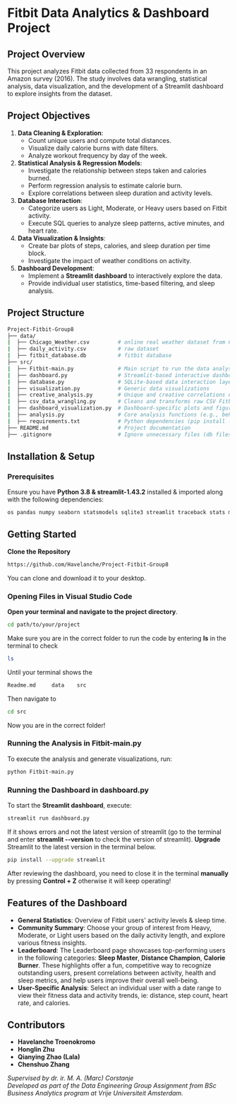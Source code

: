 # Fitbit Data Analytics & Dashboard Project

## Project Overview
This project analyzes Fitbit data collected from 33 respondents in an Amazon survey (2016). The study involves data wrangling, statistical analysis, data visualization, and the development of a Streamlit dashboard to explore insights from the dataset.

## Project Objectives
1. **Data Cleaning & Exploration**:
   - Count unique users and compute total distances.
   - Visualize daily calorie burns with date filters.
   - Analyze workout frequency by day of the week.
2. **Statistical Analysis & Regression Models**:
   - Investigate the relationship between steps taken and calories burned.
   - Perform regression analysis to estimate calorie burn.
   - Explore correlations between sleep duration and activity levels.
3. **Database Interaction**:
   - Categorize users as Light, Moderate, or Heavy users based on Fitbit activity.
   - Execute SQL queries to analyze sleep patterns, active minutes, and heart rate.
4. **Data Visualization & Insights**:
   - Create bar plots of steps, calories, and sleep duration per time block.
   - Investigate the impact of weather conditions on activity.
5. **Dashboard Development**:
   - Implement a **Streamlit dashboard** to interactively explore the data.
   - Provide individual user statistics, time-based filtering, and sleep analysis.
     
## Project Structure
```bash
Project-Fitbit-Group8
├── data/
|  ├── Chicago_Weather.csv         # online real weather dataset from Chicago
|  ├── daily_activity.csv          # raw dataset
|  ├── fitbit_database.db          # fitbit database
├── src/
|  ├── Fitbit-main.py              # Main script to run the data analysis pipeline
|  ├── dashboard.py                # Streamlit-based interactive dashboard
|  ├── database.py                 # SQLite-based data interaction layer
|  ├── visualization.py            # Generic data visualizations
|  ├── creative_analysis.py        # Unique and creative correlations or patterns
|  ├── csv_data_wrangling.py       # Cleans and transforms raw CSV Fitbit data
|  ├── dashboard_visualization.py  # Dashboard-specific plots and figures
|  ├── analysis.py                 # Core analysis functions (e.g., behavior trends)
|  ├── requirements.txt            # Python dependencies (pip install -r requirements.txt) 
├── README.md                      # Project documentation
├── .gitignore                     # Ignore unnecessary files (db files, pycache, etc.)
```

## Installation & Setup
### Prerequisites
Ensure you have **Python 3.8 & streamlit-1.43.2** installed & imported along with the following dependencies:
```bash
os pandas numpy seaborn statsmodels sqlite3 streamlit traceback stats matplotlib.cm matplotlib.pyplot statsmodels.api shapiro plotly.express statsmodels.formula.api matplotlib
```
## Getting Started
**Clone the Repository**
```bash
https://github.com/Havelanche/Project-Fitbit-Group8
```
You can clone and download it to your desktop.

### Opening Files in Visual Studio Code
**Open your terminal and navigate to the project directory**.
```bash
cd path/to/your/project
```
Make sure you are in the correct folder to run the code by entering **ls** in the terminal to check
```bash
ls
```
Until your terminal shows the
```bash 
Readme.md     data    src
```
Then navigate to
```bash
cd src
```
Now you are in the correct folder!
### Running the Analysis in Fitbit-main.py
To execute the analysis and generate visualizations, run:
```bash
python Fitbit-main.py
```
### Running the Dashboard in dashboard.py
To start the **Streamlit dashboard**, execute:
```bash
streamlit run dashboard.py
```
If it shows errors and not the latest version of streamlit (go to the terminal and enter **streamlit --version** to check the version of streamlit).
**Upgrade** Streamlit to the latest version in the terminal below.
```bash
pip install --upgrade streamlit
```
After reviewing the dashboard, you need to close it in the terminal **manually** by pressing **Control + Z** otherwise it will keep operating!

## Features of the Dashboard
- **General Statistics**: Overview of Fitbit users' activity levels & sleep time.
- **Community Summary**: Choose your group of interest from Heavy, Moderate, or Light users based on the daily activity length, and explore various fitness insights.
- **Leaderboard**: The Leaderboard page showcases top-performing users in the following categories:
**Sleep Master**, **Distance Champion**, **Calorie Burner**.
These highlights offer a fun, competitive way to recognize outstanding users, present correlations between activity, health and sleep metrics, and help users improve their overall well-being.
- **User-Specific Analysis**: Select an individual user with a date range to view their fitness data and activity trends, ie: distance, step count, heart rate, and calories.





## Contributors  

- **Havelanche Troenokromo**  
- **Honglin Zhu**  
- **Qianying Zhao (Lala)**  
- **Chenshuo Zhang**   

*Supervised by dr. ir. M. A. (Marc) Corstanje*  
*Developed as part of the Data Engineering Group Assignment from BSc Business Analytics program at Vrije Universiteit Amsterdam.*  

